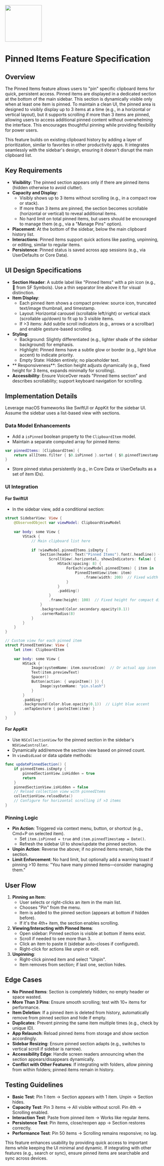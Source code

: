 <img src="https://r2cdn.perplexity.ai/pplx-full-logo-primary-dark%402x.png" class="logo" width="120"/>

# Pinned Items Feature Specification

## Overview

The Pinned Items feature allows users to "pin" specific clipboard items for quick, persistent access. Pinned items are displayed in a dedicated section at the bottom of the main sidebar. This section is dynamically visible only when at least one item is pinned. To maintain a clean UI, the pinned area is designed to visibly display up to 3 items at a time (e.g., in a horizontal or vertical layout), but it supports scrolling if more than 3 items are pinned, allowing users to access additional pinned content without overwhelming the interface. This encourages thoughtful pinning while providing flexibility for power users.

This feature builds on existing clipboard history by adding a layer of prioritization, similar to favorites in other productivity apps. It integrates seamlessly with the sidebar's design, ensuring it doesn't disrupt the main clipboard list.

## Key Requirements

- **Visibility**: The pinned section appears only if there are pinned items (hidden otherwise to avoid clutter).
- **Capacity and Display**:
    - Visibly shows up to 3 items without scrolling (e.g., in a compact row or stack).
    - If more than 3 items are pinned, the section becomes scrollable (horizontal or vertical) to reveal additional items.
    - No hard limit on total pinned items, but users should be encouraged to manage them (e.g., via a "Manage Pins" option).
- **Placement**: At the bottom of the sidebar, below the main clipboard history list.
- **Interactions**: Pinned items support quick actions like pasting, unpinning, or editing, similar to regular items.
- **Persistence**: Pinned status is saved across app sessions (e.g., via UserDefaults or Core Data).


## UI Design Specifications

- **Section Header**: A subtle label like "Pinned Items" with a pin icon (e.g., 📌 from SF Symbols). Use a thin separator line above it for visual distinction.
- **Item Display**:
    - Each pinned item shows a compact preview: source icon, truncated text/image thumbnail, and timestamp.
    - Layout: Horizontal carousel (scrollable left/right) or vertical stack (scrollable up/down) to fit up to 3 visible items.
    - If >3 items: Add subtle scroll indicators (e.g., arrows or a scrollbar) and enable gesture-based scrolling.
- **Styling**:
    - Background: Slightly differentiated (e.g., lighter shade of the sidebar background) for emphasis.
    - Highlight: Pinned items have a subtle glow or border (e.g., light blue accent) to indicate priority.
    - Empty State: Hidden entirely; no placeholder text.
- ** Responsiveness**: Section height adjusts dynamically (e.g., fixed height for 3 items, expands minimally for scrolling).
- **Accessibility**: Ensure VoiceOver reads "Pinned Items section" and describes scrollability; support keyboard navigation for scrolling.


## Implementation Details

Leverage macOS frameworks like SwiftUI or AppKit for the sidebar UI. Assume the sidebar uses a list-based view with sections.

### Data Model Enhancements

- Add a `isPinned` boolean property to the `ClipboardItem` model.
- Maintain a separate computed array for pinned items:

```swift
var pinnedItems: [ClipboardItem] {
    return allItems.filter { $0.isPinned }.sorted { $0.pinnedTimestamp > $1.pinnedTimestamp }  // Sort by pin time, newest first
}
```

- Store pinned status persistently (e.g., in Core Data or UserDefaults as a set of item IDs).


### UI Integration

#### For SwiftUI

- In the sidebar view, add a conditional section:

```swift
struct SidebarView: View {
    @ObservedObject var viewModel: ClipboardViewModel
    
    var body: some View {
        VStack {
            // Main clipboard list here
            
            if !viewModel.pinnedItems.isEmpty {
                Section(header: Text("Pinned Items").font(.headline)) {
                    ScrollView(.horizontal, showsIndicators: false) {  // Horizontal scroll for carousel feel
                        HStack(spacing: 8) {
                            ForEach(viewModel.pinnedItems) { item in
                                PinnedItemView(item: item)
                                    .frame(width: 200)  // Fixed width for up to 3 visible (e.g., sidebar width ~600px)
                            }
                        }
                        .padding()
                    }
                    .frame(height: 100)  // Fixed height for compact display
                }
                .background(Color.secondary.opacity(0.1))
                .cornerRadius(8)
            }
        }
    }
}

// Custom view for each pinned item
struct PinnedItemView: View {
    let item: ClipboardItem
    
    var body: some View {
        HStack {
            Image(systemName: item.sourceIcon)  // Or actual app icon
            Text(item.previewText)
            Spacer()
            Button(action: { unpinItem() }) {
                Image(systemName: "pin.slash")
            }
        }
        .padding()
        .background(Color.blue.opacity(0.1))  // Light blue accent
        .onTapGesture { pasteItem(item) }
    }
}
```


#### For AppKit

- Use `NSCollectionView` for the pinned section in the sidebar's `NSViewController`.
- Dynamically add/remove the section view based on pinned count.
- In `viewDidLoad` or data update methods:

```swift
func updatePinnedSection() {
    if pinnedItems.isEmpty {
        pinnedSectionView.isHidden = true
        return
    }
    pinnedSectionView.isHidden = false
    // Reload collection view with pinnedItems
    collectionView.reloadData()
    // Configure for horizontal scrolling if >3 items
}
```


### Pinning Logic

- **Pin Action**: Triggered via context menu, button, or shortcut (e.g., Cmd+P on selected item).
    - Set `item.isPinned = true` and `item.pinnedTimestamp = Date()`.
    - Refresh the sidebar UI to show/update the pinned section.
- **Unpin Action**: Reverse the above; if no pinned items remain, hide the section.
- **Limit Enforcement**: No hard limit, but optionally add a warning toast if pinning >10 items: "You have many pinned items—consider managing them."


## User Flow

1. **Pinning an Item**:
    - User selects or right-clicks an item in the main list.
    - Chooses "Pin" from the menu.
    - Item is added to the pinned section (appears at bottom if hidden before).
    - If it's the 4th+ item, the section enables scrolling.
2. **Viewing/Interacting with Pinned Items**:
    - Open sidebar: Pinned section is visible at bottom if items exist.
    - Scroll if needed to see more than 3.
    - Click an item to paste it (sidebar auto-closes if configured).
    - Right-click for actions like unpin or edit.
3. **Unpinning**:
    - Right-click pinned item and select "Unpin".
    - Item removes from section; if last one, section hides.

## Edge Cases

- **No Pinned Items**: Section is completely hidden; no empty header or space wasted.
- **More Than 3 Pins**: Ensure smooth scrolling; test with 10+ items for performance.
- **Item Deletion**: If a pinned item is deleted from history, automatically remove from pinned section and hide if empty.
- **Duplicates**: Prevent pinning the same item multiple times (e.g., check by unique ID).
- **App Relaunch**: Reload pinned items from storage and show section accordingly.
- **Sidebar Resizing**: Ensure pinned section adapts (e.g., switches to vertical scroll if sidebar is narrow).
- **Accessibility Edge**: Handle screen readers announcing when the section appears/disappears dynamically.
- **Conflict with Other Features**: If integrating with folders, allow pinning from within folders; pinned items remain in history.


## Testing Guidelines

- **Basic Test**: Pin 1 item → Section appears with 1 item. Unpin → Section hides.
- **Capacity Test**: Pin 3 items → All visible without scroll. Pin 4th → Scrolling enabled.
- **Interaction Test**: Paste from pinned item → Works like regular items.
- **Persistence Test**: Pin items, close/reopen app → Section restores correctly.
- **Performance Test**: Pin 50 items → Scrolling remains responsive; no lag.

This feature enhances usability by providing quick access to important items while keeping the UI minimal and dynamic. If integrating with other features (e.g., search or sync), ensure pinned items are searchable and sync across devices.

